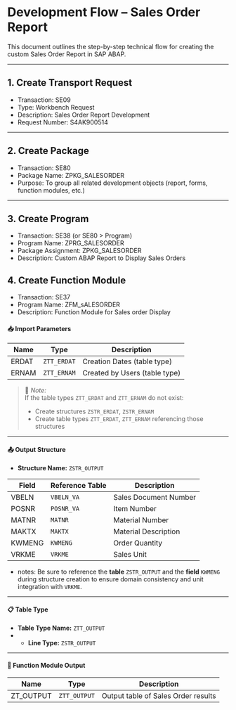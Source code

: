 # Development Flow – Sales Order Report

This document outlines the step-by-step technical flow for creating the custom Sales Order Report in SAP ABAP.

---

## 1. Create Transport Request

- Transaction: SE09
- Type: Workbench Request
- Description: Sales Order Report Development
- Request Number: S4AK900514

---

## 2. Create Package

- Transaction: SE80
- Package Name: ZPKG_SALESORDER
- Purpose: To group all related development objects (report, forms, function modules, etc.)

---

## 3. Create Program

- Transaction: SE38 (or SE80 > Program)
- Program Name: ZPRG_SALESORDER
- Package Assignment: ZPKG_SALESORDER
- Description: Custom ABAP Report to Display Sales Orders

## 4. Create Function Module

- Transaction: SE37
- Program Name: ZFM_sALESORDER
- Description: Function Module for Sales order Display

#### 📥 Import Parameters

| Name   | Type        | Description                      |
|--------|-------------|----------------------------------|
| ERDAT  | `ZTT_ERDAT` | Creation Dates (table type)      |
| ERNAM  | `ZTT_ERNAM` | Created by Users (table type)    |

> 🧩 *Note:*  
> If the table types `ZTT_ERDAT` and `ZTT_ERNAM` do not exist:  
> - Create structures `ZSTR_ERDAT`, `ZSTR_ERNAM`  
> - Create table types `ZTT_ERDAT`, `ZTT_ERNAM` referencing those structures

---

#### 📤 Output Structure

- **Structure Name:** `ZSTR_OUTPUT`

| Field     | Reference Table | Description               |
|-----------|------------------|---------------------------|
| VBELN     | `VBELN_VA`       | Sales Document Number     |
| POSNR     | `POSNR_VA`       | Item Number               |
| MATNR     | `MATNR`          | Material Number           |
| MAKTX     | `MAKTX`          | Material Description      |
| KWMENG    | `KWMENG`         | Order Quantity            |
| VRKME     | `VRKME`          | Sales Unit                |

- notes: Be sure to reference the **table** `ZSTR_OUTPUT` and the **field** `KWMENG` during structure creation to ensure domain consistency and unit integration with `VRKME`.
---

#### 📋 Table Type

- **Table Type Name:** `ZTT_OUTPUT`
- - **Line Type:** `ZSTR_OUTPUT`

---

#### 🔁 Function Module Output

| Name       | Type        | Description                          |
|------------|-------------|--------------------------------------|
| ZT_OUTPUT  | `ZTT_OUTPUT`| Output table of Sales Order results  |
